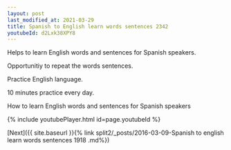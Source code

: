 ```yaml
---
layout: post
last_modified_at: 2021-03-29
title: Spanish to English learn words sentences 2342 
youtubeId: d2Lxk38XPY8
---
```

 
 
Helps to learn English words and sentences for Spanish speakers.

Opportunitiy to repeat the words sentences. 

Practice English language. 
 
10 minutes practice every day. 
 
How to learn English words and sentences for Spanish speakers 
 
{% include youtubePlayer.html id=page.youtubeId %}
 
 
[Next]({{ site.baseurl }}{% link  split2/_posts/2016-03-09-Spanish to english learn words sentences 1918 .md%})
 
